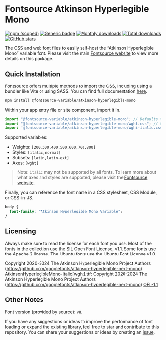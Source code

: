# Fontsource Atkinson Hyperlegible Mono

[![npm (scoped)](https://img.shields.io/npm/v/@fontsource-variable/atkinson-hyperlegible-mono?color=brightgreen)](https://www.npmjs.com/package/@fontsource-variable/atkinson-hyperlegible-mono) [![Generic badge](https://img.shields.io/badge/fontsource-passing-brightgreen)](https://github.com/fontsource/fontsource) [![Monthly downloads](https://badgen.net/npm/dm/@fontsource-variable/atkinson-hyperlegible-mono)](https://github.com/fontsource/fontsource) [![Total downloads](https://badgen.net/npm/dt/@fontsource-variable/atkinson-hyperlegible-mono)](https://github.com/fontsource/fontsource) [![GitHub stars](https://img.shields.io/github/stars/fontsource/fontsource.svg?style=social&label=Star)](https://github.com/fontsource/fontsource/stargazers)

The CSS and web font files to easily self-host the “Atkinson Hyperlegible Mono” variable font. Please visit the main [Fontsource website](https://fontsource.org/fonts/atkinson-hyperlegible-mono) to view more details on this package.

## Quick Installation

Fontsource offers multiple methods to import the CSS, including using a bundler like Vite or using SASS. You can find full documentation [here](https://fontsource.org/docs/getting-started/introduction).

```javascript
npm install @fontsource-variable/atkinson-hyperlegible-mono
```

Within your app entry file or site component, import it in.

```javascript
import "@fontsource-variable/atkinson-hyperlegible-mono"; // Defaults to wght axis
import "@fontsource-variable/atkinson-hyperlegible-mono/wght.css"; // Specify axis
import "@fontsource-variable/atkinson-hyperlegible-mono/wght-italic.css"; // Specify axis and style
```

Supported variables:
- Weights: `[200,300,400,500,600,700,800]`
- Styles: `[italic,normal]`
- Subsets: `[latin,latin-ext]`
- Axes: `[wght]`

> Note: `italic` may not be supported by all fonts. To learn more about what axes and styles are supported, please visit the [Fontsource website](https://fontsource.org/fonts/atkinson-hyperlegible-mono).

Finally, you can reference the font name in a CSS stylesheet, CSS Module, or CSS-in-JS.

```css
body {
  font-family: "Atkinson Hyperlegible Mono Variable";
}
```

## Licensing
Always make sure to read the license for each font you use. Most of the fonts in the collection use the SIL Open Font License, v1.1. Some fonts use the Apache 2 license. The Ubuntu fonts use the Ubuntu Font License v1.0.

Copyright 2020-2024 The Atkinson Hyperlegible Mono Project Authors (https://github.com/googlefonts/atkinson-hyperlegible-next-mono) AtkinsonHyperlegibleMono-Italic[wght].ttf: Copyright 2020-2024 The Atkinson Hyperlegible Mono Project Authors (https://github.com/googlefonts/atkinson-hyperlegible-next-mono)
[OFL-1.1](https://openfontlicense.org)

## Other Notes
Font version (provided by source): `v8`.

If you have any suggestions or ideas to improve the performance of font loading or expand the existing library, feel free to star and contribute to this repository. You can share your suggestions or ideas by creating an [issue](https://github.com/fontsource/fontsource/issues).